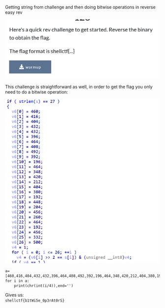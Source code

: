 Getting string from challenge and then doing bitwise operations in reverse easy rev

![](2022-08-13-10-07-50.png)

This challenge is straightforward as well, in order to get the flag you only need to do a bitwise operation:

![](2022-08-13-10-08-29.png)

```
a=[460,416,404,432,432,396,464,408,492,392,196,464,348,420,212,404,380,192,448,204,456,260,464,192,456,332,500]
for i in a:
    print(chr(int(i/4)),end='')
```
Gives us:  
`shellctf{b1tWi5e_0p3rAt0rS}`